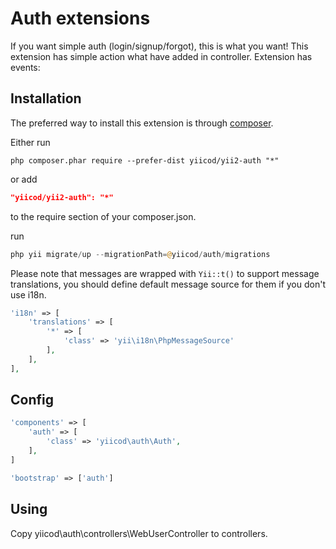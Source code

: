 Auth extensions
===============

If you want simple auth (login/signup/forgot), this is what you want! This extension
has simple action what have added in controller. Extension has events: 

Installation
------------
The preferred way to install this extension is through [composer](http://getcomposer.org/download/).

Either run

```
php composer.phar require --prefer-dist yiicod/yii2-auth "*"
```

or add

```json
"yiicod/yii2-auth": "*"
```

to the require section of your composer.json.

run
```php
php yii migrate/up --migrationPath=@yiicod/auth/migrations
```
Please note that messages are wrapped with ```Yii::t()``` to support message translations, you should define default message source for them if you don't use i18n.
```php
'i18n' => [
    'translations' => [
        '*' => [
            'class' => 'yii\i18n\PhpMessageSource'
        ],
    ],
],
```
Config
------

```php
'components' => [
    'auth' => [
        'class' => 'yiicod\auth\Auth',
    ],
]

'bootstrap' => ['auth']
```

Using
-----

Copy yiicod\auth\controllers\WebUserController to controllers.
